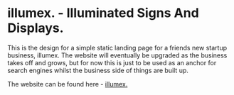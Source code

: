 # illumex. - Illuminated Signs And Displays.

This is the design for a simple static landing page for a friends new startup business, illumex. The website will eventually be upgraded as the business takes off and grows, but for now this is just to be used as an anchor for search engines whilst the business side of things are built up.

The website can be found here - [illumex.](https://www.illumex.co.uk)